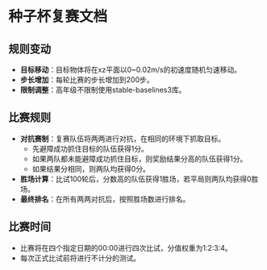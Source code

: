 # 种子杯复赛文档

## 规则变动

- **目标移动**：目标物体将在xz平面以0~0.02m/s的初速度随机匀速移动。
- **步长增加**：每轮比赛的步长增加到200步。
- **限制调整**：高年级不限制使用stable-baselines3库。

## 比赛规则

- **对抗赛制**：复赛队伍将两两进行对抗，在相同的环境下抓取目标。
  - 先避障成功抓住目标的队伍获得1分。
  - 如果两队都未能避障成功抓住目标，则奖励结果分高的队伍获得1分。
  - 如果结果分相同，则两队均获得0分。
- **胜场计算**：比试100轮后，分数高的队伍获得1胜场，若平局则两队均获得0胜场。
- **最终排名**：在所有两两对抗后，按照胜场数进行排名。

## 比赛时间

- 比赛将在四个指定日期的00:00进行四次比试，分值权重为1:2:3:4。
- 每次正式比试前将进行不计分的测试。
